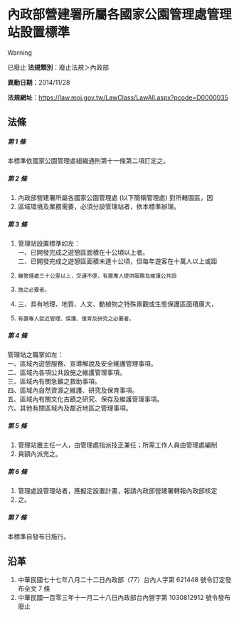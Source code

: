 # 內政部營建署所屬各國家公園管理處管理站設置標準


> [!WARNING]
> 已廢止
**法規類別**：廢止法規＞內政部

**異動日期**：2014/11/28  

**法規網址**：https://law.moj.gov.tw/LawClass/LawAll.aspx?pcode=D0000035



## 法條
##### 第 1 條
本標準依國家公園管理處組織通則第十一條第二項訂定之。

##### 第 2 條
1. 內政部營建署所屬各國家公園管理處 (以下簡稱管理處) 對所轄園區，因
1. 區域環境及業務需要，必須分設管理站者，依本標準辦理。

##### 第 3 條
1. 管理站設置標準如左：  
一、已開發完成之遊憩區面積在十公頃以上者。  
二、已開發完成之遊憩區面積未達十公頃，但每年遊客在十萬人以上或距
1.     離管理處三十公里以上，交通不便，有置專人提供服務及維護公共設
1.     施之必要者。
1. 三、具有地理、地質、人文、動植物之特殊景觀或生態保護區面積廣大，
1.     有置專人就近管理、保護、復育及研究之必要者。

##### 第 4 條
管理站之職掌如左：  
一、區域內遊憩服務、宣導解說及安全維護管理事項。  
二、區域內各項公共設施之維護管理事項。  
三、區域內有關急難之救助事項。  
四、區域內自然資源之維護、研究及保育事項。  
五、區域內有關文化古蹟之研究、保存及維護管理事項。  
六、其他有關區域內及鄰近地區之管理事項。

##### 第 5 條
1. 管理站置主任一人，由管理處指派技正兼任；所需工作人員由管理處編制
1. 員額內派充之。

##### 第 6 條
1. 管理處設管理站者，應擬定設置計畫，報請內政部營建署轉報內政部核定
1. 之。

##### 第 7 條
本標準自發布日施行。

## 沿革
1. 中華民國七十七年八月二十二日內政部（77）台內人字第 621448 號令訂定發布全文 7  條
1. 中華民國一百零三年十一月二十八日內政部台內營字第 1030812912 號令發布廢止
